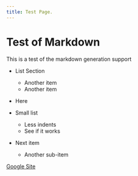 ```yaml
---
title: Test Page.
---
```


Test of Markdown
================

This is a test of the markdown generation support

  * List Section
      * Another item
      * Another item
  * Here

 * Small list
   * Less indents
   * See if it works
 * Next item
   * Another sub-item

[Google Site][google]








[google]: www.google.com



